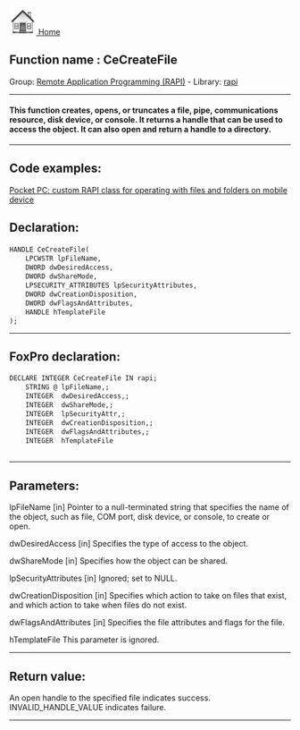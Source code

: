 [<img src="../../images/home.png"> Home ](https://github.com/VFPX/Win32API)  

## Function name : CeCreateFile
Group: [Remote Application Programming (RAPI)](../../functions_group.md#Remote_Application_Programming_(RAPI))  -  Library: [rapi](../../Libraries.md#rapi)  
***  


#### This function creates, opens, or truncates a file, pipe, communications resource, disk device, or console. It returns a handle that can be used to access the object. It can also open and return a handle to a directory.
***  


## Code examples:
[Pocket PC: custom RAPI class for operating with files and folders on mobile device](../../samples/sample_448.md)  

## Declaration:
```foxpro  
HANDLE CeCreateFile(
	LPCWSTR lpFileName,
	DWORD dwDesiredAccess,
	DWORD dwShareMode,
	LPSECURITY_ATTRIBUTES lpSecurityAttributes,
	DWORD dwCreationDisposition,
	DWORD dwFlagsAndAttributes,
	HANDLE hTemplateFile
);  
```  
***  


## FoxPro declaration:
```foxpro  
DECLARE INTEGER CeCreateFile IN rapi;
	STRING @ lpFileName,;
	INTEGER  dwDesiredAccess,;
	INTEGER  dwShareMode,;
	INTEGER  lpSecurityAttr,;
	INTEGER  dwCreationDisposition,;
	INTEGER  dwFlagsAndAttributes,;
	INTEGER  hTemplateFile
  
```  
***  


## Parameters:
lpFileName 
[in] Pointer to a null-terminated string that specifies the name of the object, such as file, COM port, disk device, or console, to create or open. 

dwDesiredAccess 
[in] Specifies the type of access to the object.

dwShareMode 
[in] Specifies how the object can be shared. 

lpSecurityAttributes 
[in] Ignored; set to NULL. 

dwCreationDisposition 
[in] Specifies which action to take on files that exist, and which action to take when files do not exist.

dwFlagsAndAttributes 
[in] Specifies the file attributes and flags for the file.

hTemplateFile 
This parameter is ignored.  
***  


## Return value:
An open handle to the specified file indicates success. INVALID_HANDLE_VALUE indicates failure.  
***  

